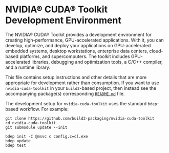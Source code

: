 # NVIDIA® CUDA® Toolkit Development Environment

The NVIDIA® CUDA® Toolkit provides a development environment for creating high-performance,
GPU-accelerated applications. With it, you can develop, optimize, and deploy your applications
on GPU-accelerated embedded systems, desktop workstations, enterprise data centers,
cloud-based platforms, and supercomputers. The toolkit includes GPU-accelerated libraries,
debugging and optimization tools, a C/C++ compiler, and a runtime library.

This file contains setup instructions and other details that are more
appropriate for development rather than consumption. If you want to use
`nvidia-cuda-toolkit` in your `build2`-based project, then instead see the accompanying
package(s) corresponding [`README.md`](libcudart/README.md) file.

The development setup for `nvidia-cuda-toolkit` uses the standard `bdep`-based workflow.
For example:

```
git clone https://github.com/build2-packaging/nvidia-cuda-toolkit
cd nvidia-cuda-toolkit
git submodule update --init

bdep init -C @msvc c config.c=cl.exe
bdep update
bdep test
```
